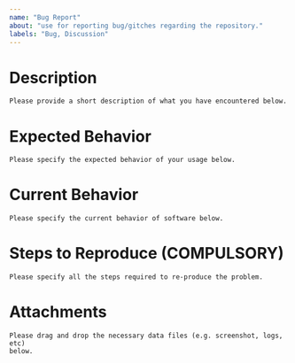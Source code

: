 ```yaml
---
name: "Bug Report"
about: "use for reporting bug/gitches regarding the repository."
labels: "Bug, Discussion"
---
```


# Description
```
Please provide a short description of what you have encountered below.
```



# Expected Behavior
```
Please specify the expected behavior of your usage below.
```




# Current Behavior
```
Please specify the current behavior of software below.
```




# Steps to Reproduce (COMPULSORY)
```
Please specify all the steps required to re-produce the problem.
```




# Attachments
```
Please drag and drop the necessary data files (e.g. screenshot, logs, etc)
below.
```
